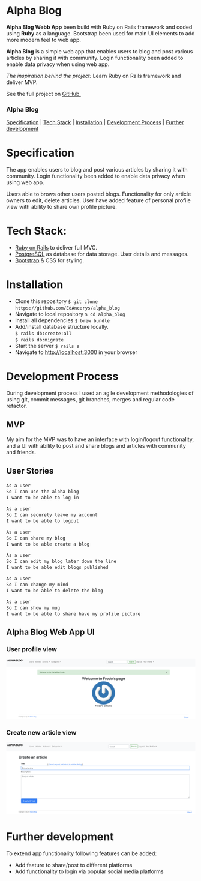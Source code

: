 # Alpha Blog

**Alpha Blog Webb App** been build with Ruby on Rails framework and coded using **Ruby** as a language. Bootstrap been used for main UI elements to add more modern feel to web app.

**Alpha Blog** is a simple web app that enables users to blog and post various articles by sharing it with community. Login functionality been added to enable data privacy when using web app.

_The inspiration behind the project:_ Learn Ruby on Rails framework and deliver MVP.

See the full project on [GitHub.][1]

### Alpha Blog

[Specification](#specification) | [Tech Stack](#tech-stack) | [Installation](#installation) | [Development Process](#development-process) | [Further development](#further-development)

# Specification

The app enables users to blog and post various articles by sharing it with community. Login functionality been added to enable data privacy when using web app.

Users able to brows other users posted blogs. Functionality for only article owners to edit, delete articles. User have added feature of personal profile view with ability to share own profile picture.

# Tech Stack:

- [Ruby on Rails](https://rubyonrails.org/) to deliver full MVC.
- [PostgreSQL](https://www.postgresql.org/) as database for data storage. User details and messages.
- [Bootstrap](https://getbootstrap.com/) & CSS for styling.

# Installation

- Clone this repository
  `$ git clone https://github.com/EdAncerys/alpha_blog`
- Navigate to local repository
  `$ cd alpha_blog`
- Install all dependencies
  `$ brew bundle`
- Add/install database structure locally.  
  `$ rails db:create:all`  
  `$ rails db:migrate`
- Start the server
  `$ rails s`
- Navigate to [http://localhost:3000](http://localhost:3000) in your browser

# Development Process

During development process I used an agile development methodologies of using git, commit messages, git branches, merges and regular code refactor.

## MVP

My aim for the MVP was to have an interface with login/logout functionality, and a UI with ability to post and share blogs and articles with community and friends.

## User Stories

```
As a user
So I can use the alpha blog
I want to be able to log in
```

```
As a user
So I can securely leave my account
I want to be able to logout
```

```
As a user
So I can share my blog
I want to be able create a blog
```

```
As a user
So I can edit my blog later down the line
I want to be able edit blogs published
```

```
As a user
So I can change my mind
I want to be able to delete the blog
```

```
As a user
So I can show my mug
I want to be able to share have my profile picture
```

## Alpha Blog Web App UI

### User profile view

<p align="center">
    <img width="600" src="app/assets/images/alpha-blog-01.png">
</p>

### Create new article view

<p align="center">
    <img width="600" src="app/assets/images/alpha-blog-02.png">
</p>

# Further development

To extend app functionality following features can be added:

- Add feature to share/post to different platforms
- Add functionality to login via popular social media platforms

[1]: https://github.com/EdAncerys/alpha_blog

